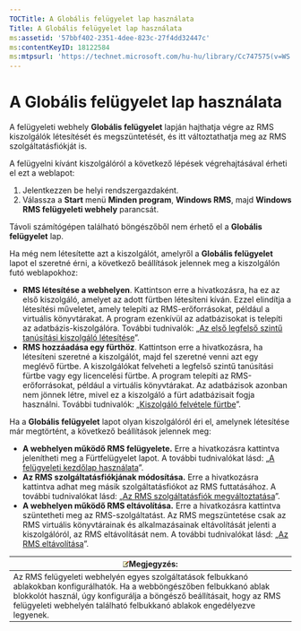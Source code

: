 ```yaml
---
TOCTitle: A Globális felügyelet lap használata
Title: A Globális felügyelet lap használata
ms:assetid: '57bbf402-2351-4dee-823c-27f4dd32447c'
ms:contentKeyID: 18122584
ms:mtpsurl: 'https://technet.microsoft.com/hu-hu/library/Cc747575(v=WS.10)'
---
```


A Globális felügyelet lap használata
====================================

A felügyeleti webhely **Globális felügyelet** lapján hajthatja végre az RMS kiszolgálók létesítését és megszüntetését, és itt változtathatja meg az RMS szolgáltatásfiókját is.

A felügyelni kívánt kiszolgálóról a következő lépések végrehajtásával érheti el ezt a weblapot:

1.  Jelentkezzen be helyi rendszergazdaként.
2.  Válassza a **Start** menü **Minden program**, **Windows RMS**, majd **Windows RMS felügyeleti webhely** parancsát.

Távoli számítógépen található böngészőből nem érhető el a **Globális felügyelet** lap.

Ha még nem létesítette azt a kiszolgálót, amelyről a **Globális felügyelet** lapot el szeretné érni, a következő beállítások jelennek meg a kiszolgálón futó weblapokhoz:

-   **RMS létesítése a webhelyen**. Kattintson erre a hivatkozásra, ha ez az első kiszolgáló, amelyet az adott fürtben létesíteni kíván. Ezzel elindítja a létesítési műveletet, amely telepíti az RMS-erőforrásokat, például a virtuális könyvtárakat. A program ezenkívül az adatbázisokat is telepíti az adatbázis-kiszolgálóra. További tudnivalók: „[Az első legfelső szintű tanúsítási kiszolgáló létesítése](https://technet.microsoft.com/debc42f3-74ff-4c99-b7a4-4921fccdabc2)”.
-   **RMS hozzáadása egy fürthöz**. Kattintson erre a hivatkozásra, ha létesíteni szeretné a kiszolgálót, majd fel szeretné venni azt egy meglévő fürtbe. A kiszolgálókat felveheti a legfelső szintű tanúsítási fürtbe vagy egy licencelési fürtbe. A program telepíti az RMS-erőforrásokat, például a virtuális könyvtárakat. Az adatbázisok azonban nem jönnek létre, mivel ez a kiszolgáló a fürt adatbázisait fogja használni. További tudnivalók: „[Kiszolgáló felvétele fürtbe](https://technet.microsoft.com/db635238-5528-4bec-9cc6-8244e2b3d733)”.

Ha a **Globális felügyelet** lapot olyan kiszolgálóról éri el, amelynek létesítése már megtörtént, a következő beállítások jelennek meg:

-   **A webhelyen működő RMS felügyelete.** Erre a hivatkozásra kattintva jelenítheti meg a Fürtfelügyelet lapot. A további tudnivalókat lásd: „[A felügyeleti kezdőlap használata](https://technet.microsoft.com/6c155977-bd0e-47d6-ac65-1746cddb505e)”.
-   **Az RMS szolgáltatásfiókjának módosítása.** Erre a hivatkozásra kattintva adhat meg másik szolgáltatásfiókot az RMS futtatásához. A további tudnivalókat lásd: „[Az RMS szolgáltatásfiók megváltoztatása](https://technet.microsoft.com/f257d66d-b823-41e4-bcb7-7c90eb295238)”.
-   **A webhelyen működő RMS eltávolítása.** Erre a hivatkozásra kattintva szüntetheti meg az RMS-szolgáltatást. Az RMS megszüntetése csak az RMS virtuális könyvtárainak és alkalmazásainak eltávolítását jelenti a kiszolgálóról, az RMS eltávolítását nem. A további tudnivalókat lásd: „[Az RMS eltávolítása](https://technet.microsoft.com/885e3b4f-ea32-466f-9f7f-d8440b0f7c28)”.

| ![](images/Cc747575.note(WS.10).gif)Megjegyzés:                                                                                                                                                                                                     |
|----------------------------------------------------------------------------------------------------------------------------------------------------------------------------------------------------------------------------------------------------------------------------------|
| Az RMS felügyeleti webhelyén egyes szolgáltatások felbukkanó ablakokban konfigurálhatók. Ha a webböngészőben felbukkanó ablak blokkolót használ, úgy konfigurálja a böngésző beállításait, hogy az RMS felügyeleti webhelyén található felbukkanó ablakok engedélyezve legyenek. |
